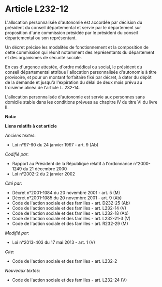 # Article L232-12

L'allocation personnalisée d'autonomie est accordée par décision du président du conseil départemental et servie par le
département sur proposition d'une commission présidée par le président du conseil départemental ou son représentant. 

Un décret précise les modalités de fonctionnement et la composition de cette commission qui réunit notamment des
représentants du département et des organismes de sécurité sociale. 

En cas d'urgence attestée, d'ordre médical ou social, le président du conseil départemental attribue l'allocation
personnalisée d'autonomie à titre provisoire, et pour un montant forfaitaire fixé par décret, à dater du dépôt de la demande
et jusqu'à l'expiration du délai de deux mois prévu au troisième alinéa de l'article L. 232-14. 

L'allocation personnalisée d'autonomie est servie aux personnes sans domicile stable dans les conditions prévues au chapitre
IV du titre VI du livre II.

**Nota:**



**Liens relatifs à cet article**

_Anciens textes_:

  - Loi n°97-60 du 24 janvier 1997 - art. 9 (Ab)

_Codifié par_:

  - Rapport au Président de la République relatif à l'ordonnance n°2000-1249 du 21 décembre 2000
  - Loi n°2002-2 du 2 janvier 2002

_Cité par_:

  - Décret n°2001-1084 du 20 novembre 2001 - art. 5 (M)
  - Décret n°2001-1085 du 20 novembre 2001 - art. 9 (Ab)
  - Code de l'action sociale et des familles - art. D232-25 (Ab)
  - Code de l'action sociale et des familles - art. L232-14 (V)
  - Code de l'action sociale et des familles - art. L232-18 (Ab)
  - Code de l'action sociale et des familles - art. L232-21-3 (V)
  - Code de l'action sociale et des familles - art. R232-29 (M)

_Modifié par_:

  - Loi n°2013-403 du 17 mai 2013 - art. 1 (V)

_Cite_:

  - Code de l'action sociale et des familles - art. L232-2

_Nouveaux textes_:

  - Code de l'action sociale et des familles - art. L232-24 (V)

